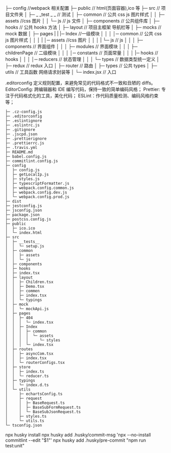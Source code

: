 <!-- @format -->

├─ config //webpack 相关配置
├─ public // html(页面容器),ico 等
├─ src // 项目文件夹
│ ├─ \_ _test _ \_ // 测试
│ ├─ common // 公共 css js 图片样式
│ │ ├─ assets //css 图片
│ │ └─ js // js 文件
│ ├─ components // 公共组件库
│ ├─ hooks // 公共 hooks 方法
│ ├─ layout // 项目主框架 导航栏等
│ ├─ mocks // mock 数据
│ ├─ pages
| | |─ Index //一级模块
│ │ │ │─ common // 公共 css js 图片样式
│ │ │ | │─ assets //css 图片
│ │ │ | └─ js // js
│ │ │ ├─ components // 界面组件
│ │ │ ├─ modules // 界面模块
│ │ │ ├─ childrenPage // 二级模块
│ │ │ │─ constants // 页面常量
│ │ │ |─ hooks // hooks
│ │ │ │─ reducers // 状态管理
│ │ │ └─ types // 数据类型统一定义
│ ├─ redux // redux 入口
│ ├─ router // 路由
│ ├─ types // 公共 types
│ ├─ utils // 工具函数 网络请求封装等
│ └─ index.jsx // 入口

.editorconfig
定义规则配置，来避免常见的代码格式不一致和丑陋的 diffs。
EditorConfig: 跨编辑器和 IDE 编写代码，保持一致的简单编码风格；
Prettier: 专注于代码格式化的工具，美化代码；
ESLint：作代码质量检测、编码风格约束等；

```
├─ .cz-config.js
├─ .editorconfig
├─ .eslintignore
├─ .eslintrc.js
├─ .gitignore
├─ .jscpd.json
├─ .prettierignore
├─ .prettierrc.js
├─ .travis.yml
├─ README.md
├─ babel.config.js
├─ commitlint.config.js
├─ config
│  ├─ config.js
│  ├─ getLocalIp.js
│  ├─ styles.js
│  ├─ typescriptFormatter.js
│  ├─ webpack.config.common.js
│  ├─ webpack.config.dev.js
│  └─ webpack.config.prod.js
├─ dist
├─ jestconfig.js
├─ jsconfig.json
├─ package.json
├─ postcss.config.js
├─ public
│  ├─ ico.ico
│  └─ index.html
├─ src
│  ├─ __tests__
│  │  └─ setup.js
│  ├─ common
│  │  ├─ assets
│  │  └─ js
│  ├─ components
│  ├─ hooks
│  ├─ index.tsx
│  ├─ layout
│  │  ├─ Children.tsx
│  │  ├─ Demo.tsx
│  │  ├─ commen
│  │  ├─ index.tsx
│  │  └─ typings
│  ├─ mock
│  │  └─ mockApi.js
│  ├─ pages
│  │  ├─ 404
│  │  │  └─ index.tsx
│  │  ├─ Index
│  │  │  ├─ common
│  │  │  │  └─ assets
│  │  │  │     └─ styles
│  │  │  └─ index.tsx
│  ├─ routes
│  │  ├─ asyncCom.tsx
│  │  ├─ index.tsx
│  │  └─ routerConfigs.tsx
│  ├─ store
│  │  ├─ index.ts
│  │  └─ reducer.ts
│  ├─ typings
│  │  └─ index.d.ts
│  └─ utils
│     ├─ echartsConfig.ts
│     ├─ request
│     │  ├─ BaseRequest.ts
│     │  ├─ BaseSubFormRequest.ts
│     │  └─ BaseSubJsonRequest.ts
│     ├─ styles.ts
│     └─ utils.ts
└─ tsconfig.json
```

npx husky install
npx husky add .husky/commit-msg 'npx --no-install commitlint --edit "$1"'
npx husky add .husky/pre-commit "npm run test:unit"
